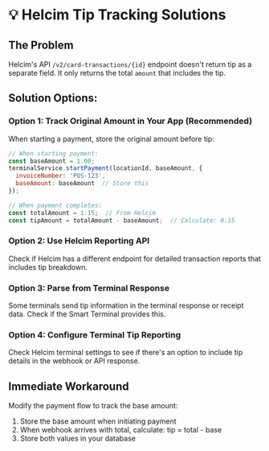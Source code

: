 # 💡 Helcim Tip Tracking Solutions

## The Problem
Helcim's API `/v2/card-transactions/{id}` endpoint doesn't return tip as a separate field. It only returns the total `amount` that includes the tip.

## Solution Options:

### Option 1: Track Original Amount in Your App (Recommended)
When starting a payment, store the original amount before tip:

```javascript
// When starting payment:
const baseAmount = 1.00;
terminalService.startPayment(locationId, baseAmount, {
  invoiceNumber: 'POS-123',
  baseAmount: baseAmount  // Store this
});

// When payment completes:
const totalAmount = 1.15;  // From Helcim
const tipAmount = totalAmount - baseAmount;  // Calculate: 0.15
```

### Option 2: Use Helcim Reporting API
Check if Helcim has a different endpoint for detailed transaction reports that includes tip breakdown.

### Option 3: Parse from Terminal Response
Some terminals send tip information in the terminal response or receipt data. Check if the Smart Terminal provides this.

### Option 4: Configure Terminal Tip Reporting
Check Helcim terminal settings to see if there's an option to include tip details in the webhook or API response.

## Immediate Workaround

Modify the payment flow to track the base amount:

1. Store the base amount when initiating payment
2. When webhook arrives with total, calculate: tip = total - base
3. Store both values in your database

